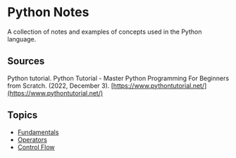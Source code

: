 # Python Notes

A collection of notes and examples of concepts used in the Python language. 

## Sources

Python tutorial. Python Tutorial - Master Python Programming For Beginners from Scratch. (2022, December 3). [https://www.pythontutorial.net/](https://www.pythontutorial.net/)

## Topics

- [Fundamentals](https://github.com/mCaballero1224/docs/tree/main/notes/programming/python/fundamentals)
- [Operators](https://github.com/mCaballero1224/docs/tree/main/notes/programming/python/operators)
- [Control Flow](https://github.com/mCaballero1224/docs/tree/main/notes/programming/python/control_flow)
